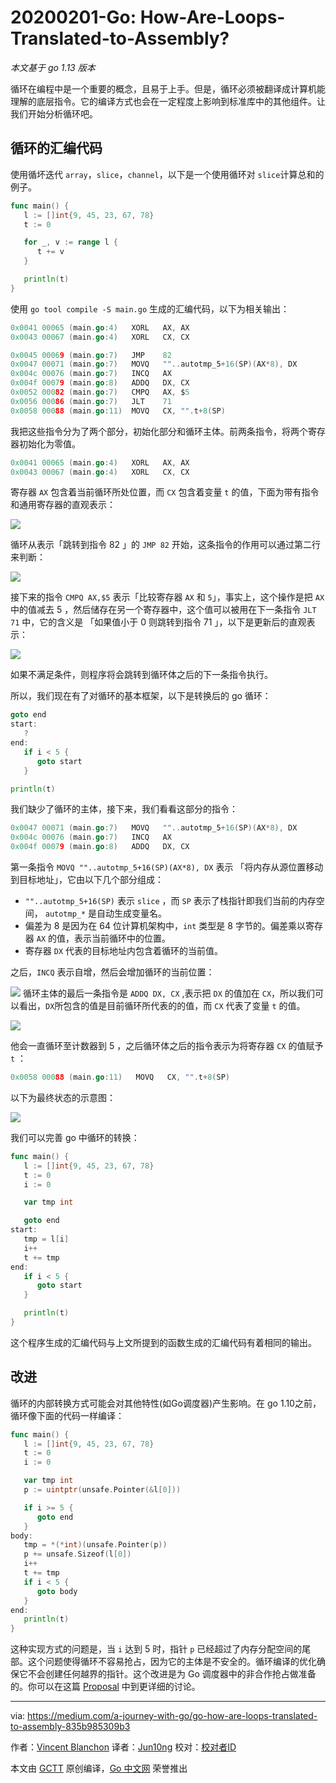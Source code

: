 # 20200201-Go: How-Are-Loops-Translated-to-Assembly?

*本文基于 go 1.13 版本*

循环在编程中是一个重要的概念，且易于上手。但是，循环必须被翻译成计算机能理解的底层指令。它的编译方式也会在一定程度上影响到标准库中的其他组件。让我们开始分析循环吧。

## 循环的汇编代码

使用循坏迭代 `array`，`slice`，`channel`，以下是一个使用循环对 `slice`计算总和的例子。

```go
func main() {
   l := []int{9, 45, 23, 67, 78}
   t := 0

   for _, v := range l {
      t += v
   }

   println(t)
}
```

使用 `go tool compile -S main.go` 生成的汇编代码，以下为相关输出：

```go
0x0041 00065 (main.go:4)   XORL   AX, AX
0x0043 00067 (main.go:4)   XORL   CX, CX

0x0045 00069 (main.go:7)   JMP    82
0x0047 00071 (main.go:7)   MOVQ   ""..autotmp_5+16(SP)(AX*8), DX
0x004c 00076 (main.go:7)   INCQ   AX
0x004f 00079 (main.go:8)   ADDQ   DX, CX
0x0052 00082 (main.go:7)   CMPQ   AX, $5
0x0056 00086 (main.go:7)   JLT    71
0x0058 00088 (main.go:11)  MOVQ   CX, "".t+8(SP)
```

我把这些指令分为了两个部分，初始化部分和循环主体。前两条指令，将两个寄存器初始化为零值。

```go
0x0041 00065 (main.go:4)   XORL   AX, AX
0x0043 00067 (main.go:4)   XORL   CX, CX
```

寄存器 `AX` 包含着当前循环所处位置，而 `CX` 包含着变量 `t` 的值，下面为带有指令和通用寄存器的直观表示：

![](https://miro.medium.com/max/1400/1*B2jl6bdU80U9dFzRCKn5_g.png)

循环从表示「跳转到指令 82 」的 `JMP 82` 开始，这条指令的作用可以通过第二行来判断：

![](https://miro.medium.com/max/1400/1*PNIhFlWL7FmDjpBO_kZxGA.png)

接下来的指令 `CMPQ AX,$5` 表示「比较寄存器 `AX` 和 `5`」，事实上，这个操作是把 `AX` 中的值减去 5 ，然后储存在另一个寄存器中，这个值可以被用在下一条指令 `JLT 71` 中，它的含义是 「如果值小于 0 则跳转到指令 71 」，以下是更新后的直观表示：

![](https://miro.medium.com/max/1400/1*7UxdEPDKWVNBg4g5EVjCJw.png)

如果不满足条件，则程序将会跳转到循环体之后的下一条指令执行。

所以，我们现在有了对循环的基本框架，以下是转换后的 go 循环：

```go
goto end
start:
   ?
end:
   if i < 5 {
      goto start
   }

println(t)
```

我们缺少了循环的主体，接下来，我们看看这部分的指令：

```go
0x0047 00071 (main.go:7)   MOVQ   ""..autotmp_5+16(SP)(AX*8), DX
0x004c 00076 (main.go:7)   INCQ   AX
0x004f 00079 (main.go:8)   ADDQ   DX, CX
```

第一条指令 `MOVQ ""..autotmp_5+16(SP)(AX*8), DX`  表示 「将内存从源位置移动到目标地址」，它由以下几个部分组成：

* `""..autotmp_5+16(SP)` 表示 `slice` ，而 `SP` 表示了栈指针即我们当前的内存空间， `autotmp_*` 是自动生成变量名。
* 偏差为 8 是因为在 64 位计算机架构中，`int` 类型是 8 字节的。偏差乘以寄存器 `AX` 的值，表示当前循环中的位置。
* 寄存器 `DX` 代表的目标地址内包含着循环的当前值。

之后，`INCQ` 表示自增，然后会增加循环的当前位置：

![](https://miro.medium.com/max/1400/1*P5B20uTio7cI03LQpl3Q5Q.png)
循环主体的最后一条指令是 `ADDQ DX, CX` ,表示把 `DX` 的值加在 `CX`，所以我们可以看出，`DX`所包含的值是目前循环所代表的的值，而 `CX` 代表了变量 `t` 的值。

![](https://miro.medium.com/max/1400/1*_cASAicNq2cy2bvwzN4h8g.png)

他会一直循环至计数器到 5 ，之后循环体之后的指令表示为将寄存器 `CX` 的值赋予 `t` ：

```GO
0x0058 00088 (main.go:11)   MOVQ   CX, "".t+8(SP)
```

以下为最终状态的示意图：

![](https://miro.medium.com/max/1400/1*5JFEWSyFFJVYomMirMmBEQ.png)

我们可以完善 go 中循环的转换：

```go
func main() {
   l := []int{9, 45, 23, 67, 78}
   t := 0
   i := 0

   var tmp int

   goto end
start:
   tmp = l[i]
   i++
   t += tmp
end:
   if i < 5 {
      goto start
   }

   println(t)
}
```

这个程序生成的汇编代码与上文所提到的函数生成的汇编代码有着相同的输出。

## 改进

循环的内部转换方式可能会对其他特性(如Go调度器)产生影响。在 go 1.10之前，循环像下面的代码一样编译：

```go
func main() {
   l := []int{9, 45, 23, 67, 78}
   t := 0
   i := 0

   var tmp int
   p := uintptr(unsafe.Pointer(&l[0]))

   if i >= 5 {
      goto end
   }
body:
   tmp = *(*int)(unsafe.Pointer(p))
   p += unsafe.Sizeof(l[0])
   i++
   t += tmp
   if i < 5 {
      goto body
   }
end:
   println(t)
}
```

这种实现方式的问题是，当 `i` 达到 5 时，指针 `p` 已经超过了内存分配空间的尾部。这个问题使得循环不容易抢占，因为它的主体是不安全的。循环编译的优化确保它不会创建任何越界的指针。这个改进是为 Go 调度器中的非合作抢占做准备的。你可以在这篇 [Proposal](https://github.com/golang/proposal/blob/master/design/24543-non-cooperative-preemption.md) 中到更详细的讨论。

----------------

via: https://medium.com/a-journey-with-go/go-how-are-loops-translated-to-assembly-835b985309b3

作者：[Vincent Blanchon](https://medium.com/@blanchon.vincent)
译者：[Jun10ng](https://github.com/Jun10ng)
校对：[校对者ID](https://github.com/校对者ID)

本文由 [GCTT](https://github.com/studygolang/GCTT) 原创编译，[Go 中文网](https://studygolang.com/) 荣誉推出